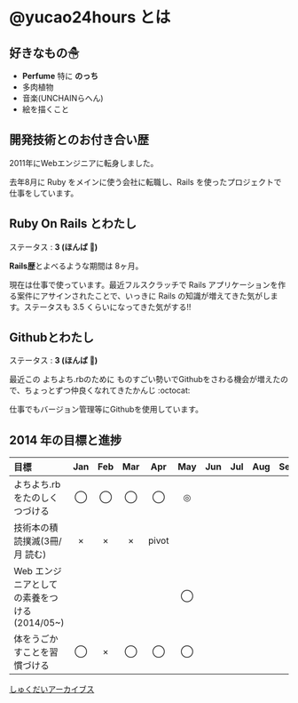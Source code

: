 # @yucao24hours とは
## 好きなもの☃
* **Perfume** 特に **のっち**
* 多肉植物
* 音楽(UNCHAINらへん)
* 絵を描くこと

## 開発技術とのお付き合い歴
2011年にWebエンジニアに転身しました。

去年8月に Ruby をメインに使う会社に転職し、Rails を使ったプロジェクトで仕事をしています。

## Ruby On Rails とわたし
ステータス : **3 (ほんば :herb:)**

**Rails歴**とよべるような期間は 8ヶ月。

現在は仕事で使っています。最近フルスクラッチで Rails アプリケーションを作る案件にアサインされたことで、いっきに Rails の知識が増えてきた気がします。ステータスも 3.5 くらいになってきた気がする!!

## Githubとわたし
ステータス : **3 (ほんば :herb:)**

最近この よちよち.rbのために ものすごい勢いでGithubをさわる機会が増えたので、ちょっとずつ仲良くなれてきたかんじ :octocat:

仕事でもバージョン管理等にGithubを使用しています。

## 2014 年の目標と進捗
|            目標           | Jan | Feb | Mar | Apr | May | Jun | Jul | Aug | Sep | Oct | Nov | Dec |
|:-------------------------|:---:|:---:|:---:|:---:|:---:|:---:|:---:|:---:|:---:|:---:|:---:|:---:|
|よちよち.rb をたのしくつづける |  ◯  |  ◯  |  ◯  |  ◯  |  ◎  ||||||||
|技術本の積読撲滅(3冊/月 読む) |  ×  |  ×  |  ×  |pivot|||||||||
|Web エンジニアとしての素養をつける(2014/05~)| | | | |  ◯  ||||||
|体をうごかすことを習慣づける   |  ◯  |  ×  |  ◯  |  ◯  |  ◯  ||||||

[しゅくだいアーカイブス](https://gist.github.com/yucato/9353b1a818a1c94d71ff)
